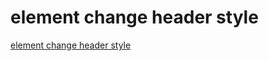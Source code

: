 # element change header style
[element change header style](https://aiwithcloud.com/2022/09/19/element_change_header_style/)
